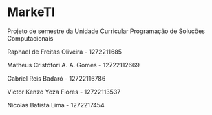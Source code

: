 # MarkeTI

Projeto de semestre da Unidade Curricular Programação de Soluções Computacionais

Raphael de Freitas Oliveira - 1272211685

Matheus Cristófori A. A. Gomes - 12722112669

Gabriel Reis Badaró - 12722116786

Victor Kenzo Yoza Flores - 12722113537

Nicolas Batista Lima - 1272217454